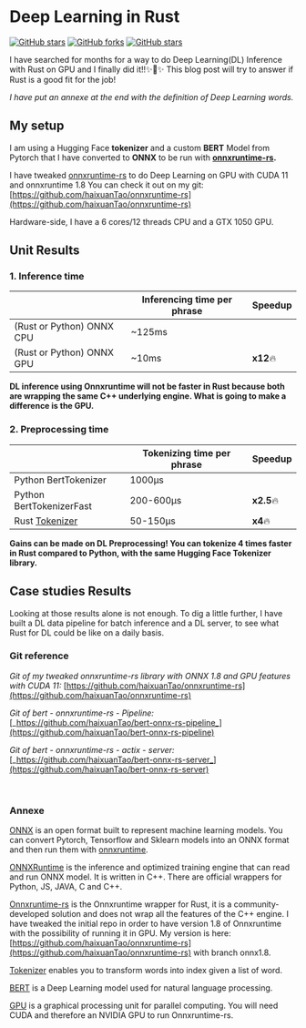 # Deep Learning in Rust
[![GitHub stars](https://img.shields.io/github/stars/haixuanTao/onnxruntime-rs?style=social&label=Star&maxAge=2592000)](https://github.com/haixuanTao/onnxruntime-rs/)
[![GitHub forks](https://img.shields.io/github/forks/haixuanTao/onnxruntime-rs?style=social&label=Fork&maxAge=2592000)](https://github.com/haixuanTao/onnxruntime-rs/)
[![GitHub stars](https://img.shields.io/github/last-commit/haixuantao/onnxruntime-rs)](https://github.com/haixuanTao/onnxruntime-rs/)

I have searched for months for a way to do Deep Learning\(DL\) Inference with Rust on GPU and I finally did it!!✨👏✨ This blog post will try to answer if Rust is a good fit for the job!

_I have put an annexe at the end with the definition of Deep Learning words._

## My setup

I am using a Hugging Face **tokenizer** and a custom **BERT** Model from Pytorch that I have converted to **ONNX** to be run with [**onnxruntime-rs**](https://github.com/nbigaouette/onnxruntime-rs)**.**

I have tweaked [onnxruntime-rs](https://github.com/nbigaouette/onnxruntime-rs) to do Deep Learning on GPU with CUDA 11 and onnxruntime 1.8 You can check it out on my git: [https://github.com/haixuanTao/onnxruntime-rs](https://github.com/haixuanTao/onnxruntime-rs)

Hardware-side, I have a 6 cores/12 threads CPU and a GTX 1050 GPU.

## Unit Results

### 1. Inference time

| |Inferencing time per phrase |Speedup |
| --- | --- | --- |
|\(Rust or Python\) ONNX CPU |~125ms | |
|\(Rust or Python\) ONNX GPU |~10ms |**x12**🔥 |

**DL inference using Onnxruntime will not be faster in Rust because both are wrapping the same C\+\+ underlying engine. What is going to make a difference is the GPU.**

### 2. Preprocessing time

| |Tokenizing time per phrase |Speedup |
| --- | --- | --- |
|Python BertTokenizer |1000μs | |
|Python BertTokenizerFast |200-600μs |**x2.5**🔥 |
|Rust [Tokenizer](https://docs.rs/tokenizers/0.10.1/tokenizers/) |50-150μs |**x4**🔥 |

**Gains can be made on DL Preprocessing! You can tokenize 4 times faster in Rust compared to Python, with the same Hugging Face Tokenizer library.**

## Case studies Results

Looking at those results alone is not enough. To dig a little further, I have built a DL data pipeline for batch inference and a DL server, to see what Rust for DL could be like on a daily basis.
### Git reference

_Git of my tweaked onnxruntime-rs library with ONNX 1.8 and GPU features with CUDA 11:_ [https://github.com/haixuanTao/onnxruntime-rs](https://github.com/haixuanTao/onnxruntime-rs)

_Git of bert - onnxruntime-rs - Pipeline:_  [_https://github.com/haixuanTao/bert-onnx-rs-pipeline_](https://github.com/haixuanTao/bert-onnx-rs-pipeline)

_Git of bert - onnxruntime-rs - actix - server:_ [_https://github.com/haixuanTao/bert-onnx-rs-server_](https://github.com/haixuanTao/bert-onnx-rs-server)

‌

### Annexe

[ONNX](https://onnx.ai/) is an open format built to represent machine learning models. You can convert Pytorch, Tensorflow and Sklearn models into an ONNX format and then run them with [onnxruntime](https://github.com/nbigaouette/onnxruntime-rs).

[ONNXRuntime](https://www.onnxruntime.ai/) is the inference and optimized training engine that can read and run ONNX model. It is written in C\+\+. There are official wrappers for Python, JS, JAVA, C and C\+\+.

[Onnxruntime-rs](https://github.com/nbigaouette/onnxruntime-rs) is the Onnxruntime wrapper for Rust, it is a community-developed solution and does not wrap all the features of the C\+\+ engine. I have tweaked the initial repo in order to have version 1.8 of Onnxruntime with the possibility of running it in GPU. My version is here: [https://github.com/haixuanTao/onnxruntime-rs](https://github.com/haixuanTao/onnxruntime-rs) with branch onnx1.8.

[Tokenizer](https://huggingface.co/transformers/main_classes/tokenizer.html) enables you to transform words into index given a list of word.

[BERT](https://huggingface.co/transformers/model_doc/bert.html) is a Deep Learning model used for natural language processing.

[GPU](https://en.wikipedia.org/wiki/Graphics_processing_unit) is a graphical processing unit for parallel computing. You will need CUDA and therefore an NVIDIA GPU to run Onnxruntime-rs.